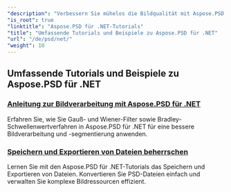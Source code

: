 ```yaml
---
"description": "Verbessern Sie mühelos die Bildqualität mit Aspose.PSD für .NET-Tutorials. Meistern Sie Bildverarbeitung, PSD-Dateibearbeitung, Text- und Schriftartenverwaltung und vieles mehr."
"is_root": true
"linktitle": "Aspose.PSD für .NET-Tutorials"
"title": "Umfassende Tutorials und Beispiele zu Aspose.PSD für .NET"
"url": "/de/psd/net/"
"weight": 10
---
```


## Umfassende Tutorials und Beispiele zu Aspose.PSD für .NET 
### [Anleitung zur Bildverarbeitung mit Aspose.PSD für .NET](./guide-image-processing/)
Erfahren Sie, wie Sie Gauß- und Wiener-Filter sowie Bradley-Schwellenwertverfahren in Aspose.PSD für .NET für eine bessere Bildverarbeitung und -segmentierung anwenden.
### [Speichern und Exportieren von Dateien beherrschen](./mastering-file-saving-and-exporting/)
Lernen Sie mit den Aspose.PSD für .NET-Tutorials das Speichern und Exportieren von Dateien. Konvertieren Sie PSD-Dateien einfach und verwalten Sie komplexe Bildressourcen effizient.